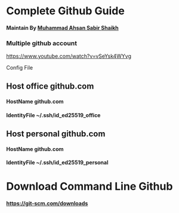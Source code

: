 #  Complete Github Guide 

#### Maintain By [Muhammad Ahsan Sabir Shaikh](https://github.com/Ahsan2001) 

### Multiple github account 
https://www.youtube.com/watch?v=vSeYsk4WYvg



Config File

## Host office github.com
####   HostName github.com
####  IdentityFile ~/.ssh/id_ed25519_office

## Host personal github.com
####   HostName github.com
####   IdentityFile ~/.ssh/id_ed25519_personal


# Download Command Line Github
#### https://git-scm.com/downloads
